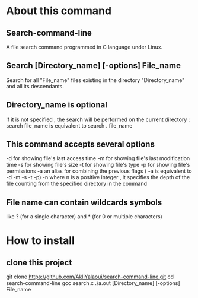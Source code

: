 # About this command

## Search-command-line
A file search command programmed in C language under Linux. 
## Search    [Directory_name]    [-options]    File_name
Search for all "File_name" files existing in the directory
"Directory_name" and all its descendants.
## Directory_name is optional
if it is not specified , the search will be performed on the current directory :
search file_name is equivalent to search . file_name
## This command accepts several options
-d for showing file's last access time
-m for showing file's last modification time 
-s for showing file's size 
-t for showing file's type
-p for showing file's permissions
-a an alias for combining the previous flags ( -a is equivalent to -d -m -s -t -p)
-n where n is a positive integer , it specifies the depth of the file counting from the specified directory in the command
## File name can contain wildcards symbols
like ? (for a single character) and * (for 0 or multiple characters)

# How to install

## clone this project
git clone https://github.com/AkliYalaoui/search-command-line.git
cd search-command-line
gcc search.c
./a.out [Directory_name]    [-options]    File_name